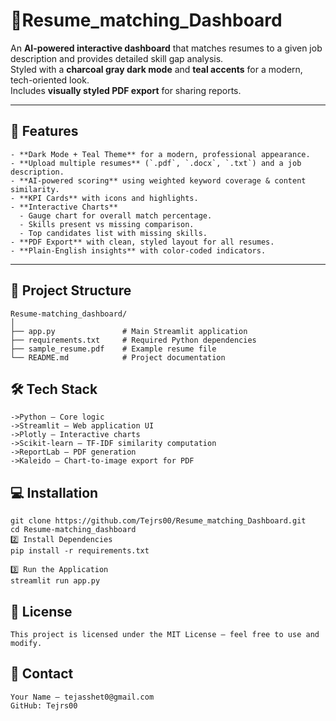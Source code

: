 # 📄Resume_matching_Dashboard

An **AI-powered interactive dashboard** that matches resumes to a given job description and provides detailed skill gap analysis.  
Styled with a **charcoal gray dark mode** and **teal accents** for a modern, tech-oriented look.  
Includes **visually styled PDF export** for sharing reports.

---

## 🚀 Features
```
- **Dark Mode + Teal Theme** for a modern, professional appearance.
- **Upload multiple resumes** (`.pdf`, `.docx`, `.txt`) and a job description.
- **AI-powered scoring** using weighted keyword coverage & content similarity.
- **KPI Cards** with icons and highlights.
- **Interactive Charts**
  - Gauge chart for overall match percentage.
  - Skills present vs missing comparison.
  - Top candidates list with missing skills.
- **PDF Export** with clean, styled layout for all resumes.
- **Plain-English insights** with color-coded indicators.
```
---

## 📂 Project Structure
```
Resume-matching_dashboard/
│
├── app.py               # Main Streamlit application
├── requirements.txt     # Required Python dependencies
├── sample_resume.pdf    # Example resume file
└── README.md            # Project documentation
```
## 🛠 Tech Stack
```
->Python — Core logic
->Streamlit — Web application UI
->Plotly — Interactive charts
->Scikit-learn — TF-IDF similarity computation
->ReportLab — PDF generation
->Kaleido — Chart-to-image export for PDF
```
## 💻 Installation
```
git clone https://github.com/Tejrs00/Resume_matching_Dashboard.git
cd Resume-matching_dashboard
2️⃣ Install Dependencies
pip install -r requirements.txt

3️⃣ Run the Application
streamlit run app.py
```
## 📜 License
```
This project is licensed under the MIT License — feel free to use and modify.
```
## 📧 Contact
```
Your Name — tejasshet0@gmail.com
GitHub: Tejrs00
```
